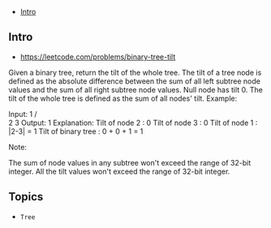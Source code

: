 - [Intro](#intro)

## Intro

- https://leetcode.com/problems/binary-tree-tilt

Given a binary tree, return the tilt of the whole tree.
The tilt of a tree node is defined as the absolute difference between the sum of all left subtree node values and the sum of all right subtree node values. Null node has tilt 0.
The tilt of the whole tree is defined as the sum of all nodes' tilt.
Example:

Input: 
         1
       /   \
      2     3
Output: 1
Explanation: 
Tilt of node 2 : 0
Tilt of node 3 : 0
Tilt of node 1 : |2-3| = 1
Tilt of binary tree : 0 + 0 + 1 = 1

Note:

The sum of node values in any subtree won't exceed the range of 32-bit integer. 
All the tilt values won't exceed the range of 32-bit integer.



## Topics

- `Tree`


